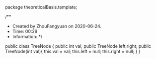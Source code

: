 package theoreticalBasis.template;

/**
 * Created by ZhouFangyuan on 2020-06-24.
 * Time: 00:29
 * Information:
 */

public class TreeNode {
    public int val;
    public TreeNode left,right;
    public TreeNode(int val){
        this.val = val;
        this.left = null;
        this.right = null;
    }
}
